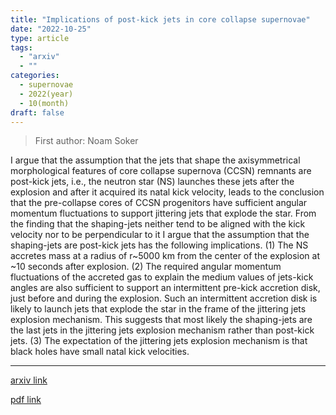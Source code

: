 ```yaml
---
title: "Implications of post-kick jets in core collapse supernovae"
date: "2022-10-25"
type: article
tags:
  - "arxiv"
  - ""
categories:
  - supernovae
  - 2022(year)
  - 10(month)
draft: false
---
```


> First author: Noam Soker

 I argue that the assumption that the jets that shape the axisymmetrical
morphological features of core collapse supernova (CCSN) remnants are post-kick
jets, i.e., the neutron star (NS) launches these jets after the explosion and
after it acquired its natal kick velocity, leads to the conclusion that the
pre-collapse cores of CCSN progenitors have sufficient angular momentum
fluctuations to support jittering jets that explode the star. From the finding
that the shaping-jets neither tend to be aligned with the kick velocity nor to
be perpendicular to it I argue that the assumption that the shaping-jets are
post-kick jets has the following implications. (1) The NS accretes mass at a
radius of r~5000 km from the center of the explosion at ~10 seconds after
explosion. (2) The required angular momentum fluctuations of the accreted gas
to explain the medium values of jets-kick angles are also sufficient to support
an intermittent pre-kick accretion disk, just before and during the explosion.
Such an intermittent accretion disk is likely to launch jets that explode the
star in the frame of the jittering jets explosion mechanism. This suggests that
most likely the shaping-jets are the last jets in the jittering jets explosion
mechanism rather than post-kick jets. (3) The expectation of the jittering jets
explosion mechanism is that black holes have small natal kick velocities.

---
[arxiv link](http://arxiv.org/abs/2210.13792v1)

[pdf link](http://arxiv.org/pdf/2210.13792v1)